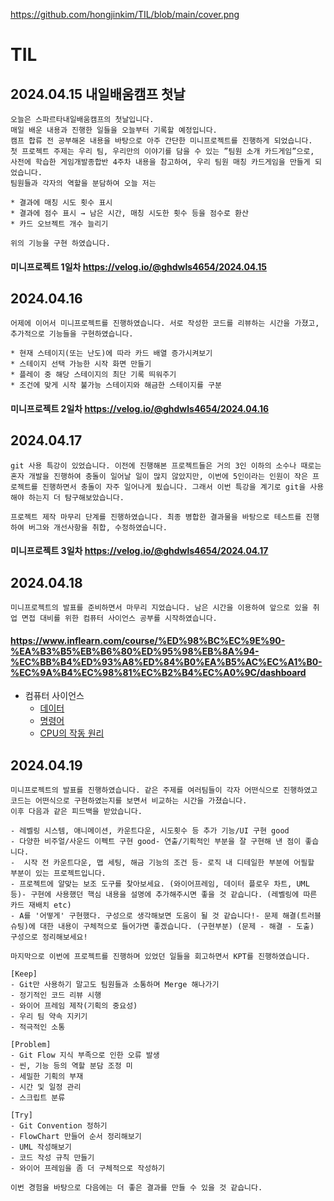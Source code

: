 https://github.com/hongjinkim/TIL/blob/main/cover.png
# TIL
## 2024.04.15 내일배움캠프 첫날
    오늘은 스파르타내일배움캠프의 첫날입니다.
    매일 배운 내용과 진행한 일들을 오늘부터 기록할 예정입니다.
    캠프 합류 전 공부해온 내용을 바탕으로 아주 간단한 미니프로젝트를 진행하게 되었습니다.
    첫 프로젝트 주제는 우리 팀, 우리만의 이야기를 담을 수 있는 ”팀원 소개 카드게임”으로, 사전에 학습한 게임개발종합반 4주차 내용을 참고하여, 우리 팀원 매칭 카드게임을 만들게 되었습니다.
    팀원들과 각자의 역할을 분담하여 오늘 저는

    * 결과에 매칭 시도 횟수 표시
    * 결과에 점수 표시 → 남은 시간, 매칭 시도한 횟수 등을 점수로 환산
    * 카드 오브젝트 개수 늘리기

    위의 기능을 구현 하였습니다.
#### 미니프로젝트 1일차 https://velog.io/@ghdwls4654/2024.04.15

## 2024.04.16
    어제에 이어서 미니프로젝트를 진행하였습니다. 서로 작성한 코드를 리뷰하는 시간을 가졌고, 추가적으로 기능들을 구현하였습니다.

    * 현재 스테이지(또는 난도)에 따라 카드 배열 증가시켜보기
    * 스테이지 선택 가능한 시작 화면 만들기
    * 플레이 중 해당 스테이지의 최단 기록 띄워주기
    * 조건에 맞게 시작 불가능 스테이지와 해금한 스테이지를 구분

#### 미니프로젝트 2일차 https://velog.io/@ghdwls4654/2024.04.16

## 2024.04.17
    git 사용 특강이 있었습니다. 이전에 진행해본 프로젝트들은 거의 3인 이하의 소수나 때로는 혼자 개발을 진행하여 충돌이 일어날 일이 많지 않았지만, 이번에 5인이라는 인원이 작은 프로젝트를 진행하면서 충돌이 자주 일어나게 됬습니다. 그래서 이번 특강을 계기로 git을 사용해야 하는지 더 탐구해보았습니다.

    프로젝트 제작 마무리 단계를 진행하였습니다. 최종 병합한 결과물을 바탕으로 테스트를 진행하여 버그와 개선사항을 취합, 수정하였습니다.

#### 미니프로젝트 3일차 https://velog.io/@ghdwls4654/2024.04.17

## 2024.04.18
    미니프로젝트의 발표를 준비하면서 마무리 지었습니다. 남은 시간을 이용하여 앞으로 있을 취업 면접 대비를 위한 컴퓨터 사이언스 공부를 시작하였습니다.
#### https://www.inflearn.com/course/%ED%98%BC%EC%9E%90-%EA%B3%B5%EB%B6%80%ED%95%98%EB%8A%94-%EC%BB%B4%ED%93%A8%ED%84%B0%EA%B5%AC%EC%A1%B0-%EC%9A%B4%EC%98%81%EC%B2%B4%EC%A0%9C/dashboard
* 컴퓨터 사이언스
    * [데이터](https://github.com/hongjinkim/TIL/blob/main/%EC%BB%B4%ED%93%A8%ED%84%B0%EA%B5%AC%EC%A1%B0%20%2B%20%EC%9A%B4%EC%98%81%EC%B2%B4%EC%A0%9C/%EB%8D%B0%EC%9D%B4%ED%84%B0.md)
    * [명령어](https://github.com/hongjinkim/TIL/blob/main/%EC%BB%B4%ED%93%A8%ED%84%B0%EA%B5%AC%EC%A1%B0%20%2B%20%EC%9A%B4%EC%98%81%EC%B2%B4%EC%A0%9C/%EB%AA%85%EB%A0%B9%EC%96%B4.md)
    * [CPU의 작동 원리](https://github.com/hongjinkim/TIL/blob/main/%EC%BB%B4%ED%93%A8%ED%84%B0%EA%B5%AC%EC%A1%B0%20%2B%20%EC%9A%B4%EC%98%81%EC%B2%B4%EC%A0%9C/CPU%EC%9D%98%20%EC%9E%91%EB%8F%99%20%EC%9B%90%EB%A6%AC.md)

## 2024.04.19
    미니프로젝트의 발표를 진행하였습니다. 같은 주제를 여러팀들이 각자 어떤식으로 진행하였고 코드는 어떤식으로 구현하였는지를 보면서 비교하는 시간을 가졌습니다.
    이후 다음과 같은 피드백을 받았습니다.

    - 레벨링 시스템, 애니메이션, 카운트다운, 시도횟수 등 추가 기능/UI 구현 good
    - 다양한 비주얼/사운드 이펙트 구현 good- 연출/기획적인 부분을 잘 구현해 낸 점이 좋습니다.
    -  시작 전 카운트다운, 맵 세팅, 해금 기능의 조건 등- 로직 내 디테일한 부분에 어필할 부분이 있는 프로젝트입니다.
    - 프로젝트에 알맞는 보조 도구를 찾아보세요. (와이어프레임, 데이터 플로우 차트, UML 등)- 구현에 사용했던 핵심 내용을 설명에 추가해주시면 좋을 것 같습니다. (레벨링에 따른 카드 재배치 etc)
    - A를 '어떻게' 구현했다. 구성으로 생각해보면 도움이 될 것 같습니다!- 문제 해결(트러블 슈팅)에 대한 내용이 구체적으로 들어가면 좋겠습니다. (구현부분) (문제 - 해결 - 도출) 구성으로 정리해보세요!

    마지막으로 이번에 프로젝트를 진행하며 있었던 일들을 회고하면서 KPT를 진행하였습니다.

    [Keep]
    - Git만 사용하기 말고도 팀원들과 소통하며 Merge 해나가기
    - 정기적인 코드 리뷰 시행
    - 와이어 프레임 제작(기획의 중요성)
    - 우리 팀 약속 지키기
    - 적극적인 소통

    [Problem]
    - Git Flow 지식 부족으로 인한 오류 발생
    - 씬, 기능 등의 역할 분담 조정 미
    - 세밀한 기획의 부재
    - 시간 및 일정 관리
    - 스크립트 분류

    [Try]
    - Git Convention 정하기
    - FlowChart 만들어 순서 정리해보기
    - UML 작성해보기
    - 코드 작성 규칙 만들기
    - 와이어 프레임을 좀 더 구체적으로 작성하기

    이번 경험을 바탕으로 다음에는 더 좋은 결과를 만들 수 있을 것 같습니다.




